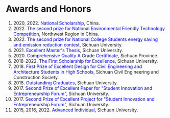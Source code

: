 # Awards and Honors  

<ol>    
<li>2020, 2022. <font color=#0000ff>National Scholarship</font>, China.</li>  
<li>2022. <font color=#0000ff>The second prize for National Environmental Friendly Technology Competition</font>, Northwest Region in China.</li>  
<li>2022. <font color=#0000ff>The second prize for National College Students energy saving and emission reduction contest</font>, Sichuan University.</li>  
<li>2021. <font color=#0000ff>Excellent Master's Thesis</font>, Sichuan University.</li>  
<li>2020. <font color=#0000ff>Comprehensive Quality A Grade Certificate</font>, Sichuan Province.</li>  
<li>2018-2022. <font color=#0000ff>The First Scholarship for Excellence</font>, Sichuan University.</li>  
<li>2018. <font color=#0000ff>First Prize of Excellent Design for Civil Engineering and Architecture Students in High Schools</font>, Sichuan Civil Engineering and Construction Society.</li>  
<li>2018. <font color=#0000ff>Outstanding Graduates</font>, Sichuan University.</li>  
<li>2017. <font color=#0000ff>Second Prize of Excellent Paper for "Student Innovation and Entrepreneurship Forum"</font>, Sichuan University.</li>  
<li>2017. <font color=#0000ff>Second Prize of Excellent Project for "Student Innovation and Entrepreneurship Forum"</font>, Sichuan University.</li>  
<li>2015, 2016, 2022. <font color=#0000ff>Advanced Individual</font>, Sichuan University.</li>  
</ol>
